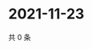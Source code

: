 # 2021-11-23

共 0 条

<!-- BEGIN WEIBO -->
<!-- 最后更新时间 Tue Nov 23 2021 11:00:32 GMT+0800 (China Standard Time) -->

<!-- END WEIBO -->

